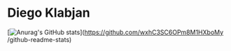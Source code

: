 # Diego Klabjan

[![Anurag's GitHub stats](https://github-readme-stats.vercel.app/api?username=wxhC3SC6OPm8M1HXboMy)](https://github.com/wxhC3SC6OPm8M1HXboMy
/github-readme-stats)
